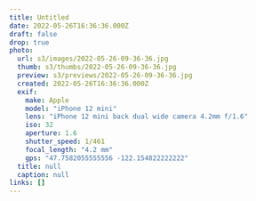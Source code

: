 ```yaml
---
title: Untitled
date: 2022-05-26T16:36:36.000Z
draft: false
drop: true
photo:
  url: s3/images/2022-05-26-09-36-36.jpg
  thumb: s3/thumbs/2022-05-26-09-36-36.jpg
  preview: s3/previews/2022-05-26-09-36-36.jpg
  created: 2022-05-26T16:36:36.000Z
  exif:
    make: Apple
    model: "iPhone 12 mini"
    lens: "iPhone 12 mini back dual wide camera 4.2mm f/1.6"
    iso: 32
    aperture: 1.6
    shutter_speed: 1/461
    focal_length: "4.2 mm"
    gps: "47.7582055555556 -122.154822222222"
  title: null
  caption: null
links: []
---
```

